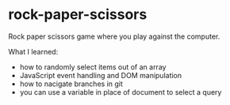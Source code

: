 # rock-paper-scissors
Rock paper scissors game where you play against the computer.

 What I learned:
- how to randomly select items out of an array
- JavaScript event handling and DOM manipulation
- how to nacigate branches in git 
- you can use a variable in place of document to select a query

